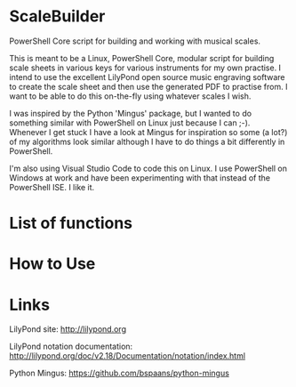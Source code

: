 # ScaleBuilder
PowerShell Core script for building and working with musical scales.

This is meant to be a Linux, PowerShell Core, modular script for building scale sheets in various keys for various instruments for my own practise. I intend to use the excellent LilyPond open source music engraving software to create the scale sheet and then use the generated PDF to practise from. I want to be able to do this on-the-fly using whatever scales I wish.

I was inspired by the Python 'Mingus' package, but I wanted to do something similar with PowerShell on Linux just because I can ;-). Whenever I get stuck I have a look at Mingus for inspiration so some (a lot?) of my algorithms look similar although I have to do things a bit differently in PowerShell.

I'm also using Visual Studio Code to code this on Linux. I use PowerShell on Windows at work and have been experimenting with that instead of the PowerShell ISE. I like it.

# List of functions

# How to Use

# Links
LilyPond site: http://lilypond.org

LilyPond notation documentation: http://lilypond.org/doc/v2.18/Documentation/notation/index.html

Python Mingus: https://github.com/bspaans/python-mingus